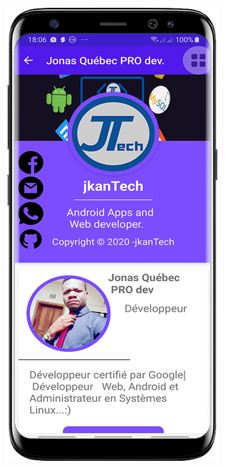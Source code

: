 
![alt text](https://github.com/jkanTech/Android/blob/master/About%20UI%20profile/Screenshot_20200201-180607_jkanTech%20About.png)


